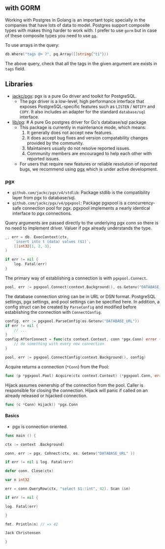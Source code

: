 ## with GORM

Working with Postgres in Golang is an important topic specially in the companies that have lots of data to model. Postgres support composite types with makes thing harder to work with. I prefer to use `gorm` but in case of these composite types you need to use [`pq`](https://github.com/lib/pq).

To use arrays in the query:

```go
db.Where("tags @> ?", pq.Array([]string{"t1"}))
```

The above query, check that all the tags in the given argument are exists in `tags` field.

## Libraries

- [jackc/pgx](https://github.com/jackc/pgx): pgx is a pure Go driver and toolkit for PostgreSQL.
    - The pgx driver is a low-level, high performance interface that exposes PostgreSQL-specific features such as `LISTEN` / `NOTIFY` and `COPY`. It also includes an adapter for the standard `database/sql` interface.
- [lib/pq](https://github.com/lib/pq): # A pure Go postgres driver for Go's database/sql package
    - This package is currently in maintenance mode, which means:
        1. It generally does not accept new features.
        2. It does accept bug fixes and version compatability changes provided by the community.
        3. Maintainers usually do not resolve reported issues.
        4. Community members are encouraged to help each other with reported issues.
    - For users that require new features or reliable resolution of reported bugs, we recommend using [pgx](https://github.com/jackc/pgx) which is under active development.

### pgx

- `github.com/jackc/pgx/v4/stdlib`: Package stdlib is the compatibility layer from pgx to database/sql.
- `github.com/jackc/pgx/v4/pgxpool`: Package pgxpool is a concurrency-safe connection pool for pgx. pgxpool implements a nearly identical interface to pgx connections.

Query arguments are passed directly to the underlying pgx conn so there is no need to implement driver. Valuer if pgx already understands the type.

```go
_, err = db. ExecContext(ctx,
	`insert into t (data) values ($1)`,
	[]int32{1, 2, 3},
)

if err != nil {
	log. Fatal(err)
}
```

The primary way of establishing a connection is with `pgxpool.Connect`.

```go
pool, err := pgxpool.Connect(context.Background(), os.Getenv("DATABASE_URL"))
```

The database connection string can be in URL or DSN format. PostgreSQL settings, pgx settings, and pool settings can be specified here. In addition, a config struct can be created by `ParseConfig` and modified before establishing the connection with `ConnectConfig`.

```go
config, err := pgxpool.ParseConfig(os.Getenv("DATABASE_URL"))
if err != nil {
    // ...
}
config.AfterConnect = func(ctx context.Context, conn *pgx.Conn) error {
    // do something with every new connection
}

pool, err := pgxpool.ConnectConfig(context.Background(), config)
```

Acquire returns a connection (`*Conn`) from the Pool:

```go
func (p *pgxpool.Pool) Acquire(ctx context.Context) (*pgxpool.Conn, error)
```

Hijack assumes ownership of the connection from the pool. Caller is responsible for closing the connection. Hijack will panic if called on an already released or hijacked connection.

```go
func (c *Conn) Hijack() *pgx.Conn
```

#### Basics

- pgx is connection oriented.

```go
func main () {

ctx := context .Background)

conn, err := pgx. Cohnect(ctx, os. Getenv("DATABASE_URL" ))

if err != nil i log. Fatal(err)

defer conn. Close(ctx)

var n int32

err = conn.QueryRow(ctx, "select $1::int", 42). Scan (&n)

if err != nil {

log. Fatal(err)

}

fmt. Println(n) // => 42

Jack Christensen

}
```